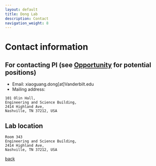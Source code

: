 ```yaml
---
layout: default
title: Dong Lab
description: Contact
navigation_weight: 8
---
```

# Contact information

## For contacting PI (see [Opportunity](./opportunity) for potential positions)
* Email: xiaoguang.dong[at]Vanderbilt.edu
* Mailing address: 

```
101 Olin Hall, 
Engineering and Science Building, 
2414 Highland Ave, 
Nashville, TN 37212, USA

```

## Lab location

```
Room 343
Engineering and Science Building,
2414 Highland Ave, 
Nashville, TN 37212, USA
```


[back](./)


